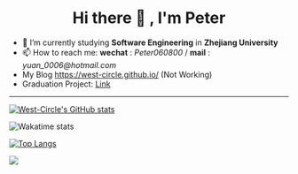  # <div align="center"> Hi there 👋 , I'm Peter </div>

* 🌱 I’m currently studying __Software Engineering__ in __Zhejiang University__
* 📫 How to reach me: __wechat__ : _Peter060800_ / __mail__ : _yuan_0006@hotmail.com_
* My Blog https://west-circle.github.io/ (Not Working)
* Graduation Project: [Link](https://github.com/West-Circle/GraduationProject)
<!--
**WestCircle68/WestCircle68** is a ✨ _special_ ✨ repository because its `README.md` (this file) appears on your GitHub profile.

Here are some ideas to get you started:

- 🔭 I’m currently working on ...

- 👯 I’m looking to collaborate on ...
- 🤔 I’m looking for help with ...
- 💬 Ask me about ...
- 
- 😄 Pronouns: ...
- ⚡ Fun fact: ...
-->

---

[![West-Circle's GitHub stats](https://github-readme-stats.vercel.app/api?username=West-Circle&count_private=true&show_icons=true&theme=tokyonight)](https://github.com/anuraghazra/github-readme-stats)

![Wakatime stats](https://github-readme-stats.vercel.app/api/wakatime?username=Peter&theme=tokyonight&layout=compact&custom_title=Weekly%20Development%20Breakdown)

[![Top Langs](https://github-readme-stats.vercel.app/api/top-langs/?username=West-Circle&layout=compact&hide=html,css&langs_count=10&theme=tokyonight)](https://github.com/anuraghazra/github-readme-stats)

<!--![](https://api.visitorbadge.io/api/VisitorHit?user=West-Circle&repo=GraduationProject&countColor=%237B1E7A)-->

![](https://komarev.com/ghpvc/?username=West-Circle&style=for-the-badge&color=237bea)
